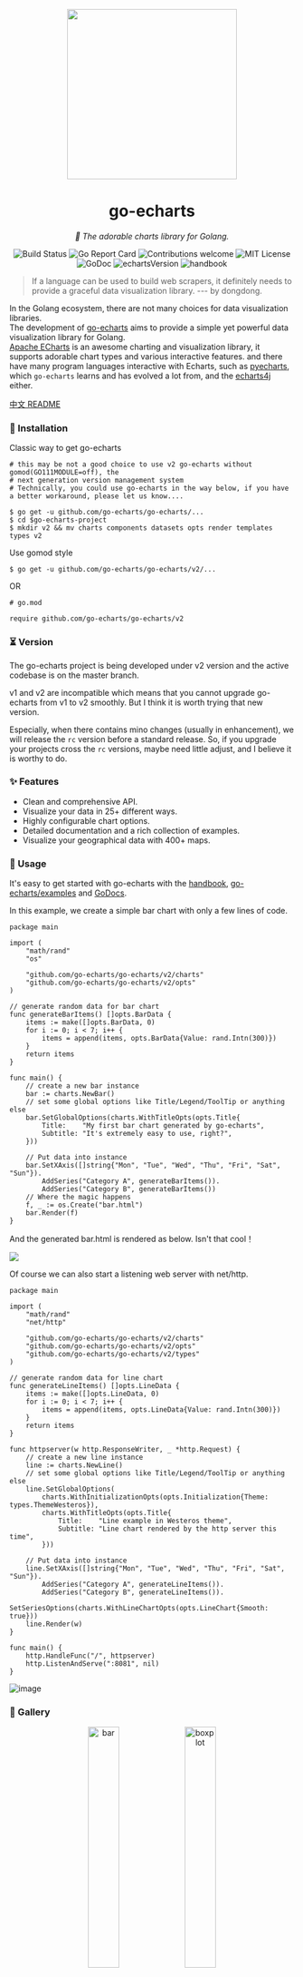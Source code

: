 <p align="center">
	<img src="https://user-images.githubusercontent.com/19553554/52535979-c0d0e680-2d8f-11e9-85c8-2e9f659e7c6f.png" width=300 height=300 />
</p>

<h1 align="center">go-echarts</h1>
<p align="center">
    <em>🎨 The adorable charts library for Golang.</em>
</p>

<p align="center">
    <a href="https://github.com/go-echarts/go-echarts/actions/workflows/ci.yml" style="text-decoration: none;">
        <img src="https://github.com/go-echarts/go-echarts/actions/workflows/ci.yml/badge.svg" alt="Build Status">
    </a>
    <a href="https://goreportcard.com/report/github.com/go-echarts/go-echarts" style="text-decoration: none;">
        <img src="https://goreportcard.com/badge/github.com/go-echarts/go-echarts" alt="Go Report Card">
    </a>
	<a href="https://github.com/go-echarts/go-echarts/pulls" style="text-decoration: none;">
        <img src="https://img.shields.io/badge/contributions-welcome-brightgreen.svg?style=flat" alt="Contributions welcome">
    </a>
    <a href="https://opensource.org/licenses/MIT" style="text-decoration: none;">
        <img src="https://img.shields.io/badge/License-MIT-brightgreen.svg" alt="MIT License">
    </a>
    <a href="https://pkg.go.dev/github.com/go-echarts/go-echarts/v2" style="text-decoration: none;">
        <img src="https://godoc.org/github.com/go-echarts/go-echarts?status.svg" alt="GoDoc">
    </a>
    <a href="https://echarts.apache.org/" style="text-decoration: none;">
        <img src="https://img.shields.io/badge/echarts-_v5.4.3-orange" alt="echartsVersion">
    </a>
    <a href="https://go-echarts.github.io/go-echarts" style="text-decoration: none;">
        <img src="https://img.shields.io/badge/docs-_handbook-blue" alt="handbook">
    </a>
</p>

> If a language can be used to build web scrapers, it definitely needs to provide a graceful data visualization
> library. --- by dongdong.

In the Golang ecosystem, there are not many choices for data visualization libraries.  
The development of [go-echarts](https://github.com/go-echarts/go-echarts) aims to
provide a simple yet powerful data visualization library for Golang.   
[Apache ECharts](https://echarts.apache.org/) is an awesome charting and visualization library,
it supports adorable chart types and various interactive features.
and there have many program languages interactive with Echarts, such as [pyecharts](https://github.com/pyecharts/pyecharts),
which `go-echarts` learns and has evolved a lot from, and the [echarts4j](https://github.com/Koooooo-7/echarts4j) either.

[中文 README](README_CN.md)

### 🔰 Installation

Classic way to get go-echarts

```shell
# this may be not a good choice to use v2 go-echarts without gomod(GO111MODULE=off), the 
# next generation version management system 
# Technically, you could use go-echarts in the way below, if you have a better workaround, please let us know....

$ go get -u github.com/go-echarts/go-echarts/...
$ cd $go-echarts-project
$ mkdir v2 && mv charts components datasets opts render templates types v2
```

Use gomod style

```shell
$ go get -u github.com/go-echarts/go-echarts/v2/...
```

OR

```shell
# go.mod

require github.com/go-echarts/go-echarts/v2
```

### ⏳ Version

The go-echarts project is being developed under v2 version and the active codebase is on the master branch.

v1 and v2 are incompatible which means that you cannot upgrade go-echarts from v1 to v2 smoothly. But I think it is
worth trying that new version.

Especially, when there contains mino changes (usually in enhancement), we will release the `rc` version before a
standard release.
So, if you upgrade your projects cross the `rc` versions, maybe need little adjust, and I believe it is worthy to do.

### ✨ Features

* Clean and comprehensive API.
* Visualize your data in 25+ different ways.
* Highly configurable chart options.
* Detailed documentation and a rich collection of examples.
* Visualize your geographical data with 400+ maps.

### 📝 Usage

It's easy to get started with go-echarts with the [handbook](https://go-echarts.github.io/go-echarts), [go-echarts/examples](https://github.com/go-echarts/examples)
and [GoDocs](https://pkg.go.dev/github.com/go-echarts/go-echarts/v2).

In this example, we create a simple bar chart with only a few lines of code.

```golang
package main

import (
	"math/rand"
	"os"

	"github.com/go-echarts/go-echarts/v2/charts"
	"github.com/go-echarts/go-echarts/v2/opts"
)

// generate random data for bar chart
func generateBarItems() []opts.BarData {
	items := make([]opts.BarData, 0)
	for i := 0; i < 7; i++ {
		items = append(items, opts.BarData{Value: rand.Intn(300)})
	}
	return items
}

func main() {
	// create a new bar instance
	bar := charts.NewBar()
	// set some global options like Title/Legend/ToolTip or anything else
	bar.SetGlobalOptions(charts.WithTitleOpts(opts.Title{
		Title:    "My first bar chart generated by go-echarts",
		Subtitle: "It's extremely easy to use, right?",
	}))

	// Put data into instance
	bar.SetXAxis([]string{"Mon", "Tue", "Wed", "Thu", "Fri", "Sat", "Sun"}).
		AddSeries("Category A", generateBarItems()).
		AddSeries("Category B", generateBarItems())
	// Where the magic happens
	f, _ := os.Create("bar.html")
	bar.Render(f)
}
```

And the generated bar.html is rendered as below. Isn't that cool！

![](https://user-images.githubusercontent.com/19553554/98435974-5094f780-2112-11eb-81f6-b31d68f4d535.png)

Of course we can also start a listening web server with net/http.

```golang
package main

import (
	"math/rand"
	"net/http"

	"github.com/go-echarts/go-echarts/v2/charts"
	"github.com/go-echarts/go-echarts/v2/opts"
	"github.com/go-echarts/go-echarts/v2/types"
)

// generate random data for line chart
func generateLineItems() []opts.LineData {
	items := make([]opts.LineData, 0)
	for i := 0; i < 7; i++ {
		items = append(items, opts.LineData{Value: rand.Intn(300)})
	}
	return items
}

func httpserver(w http.ResponseWriter, _ *http.Request) {
	// create a new line instance
	line := charts.NewLine()
	// set some global options like Title/Legend/ToolTip or anything else
	line.SetGlobalOptions(
		charts.WithInitializationOpts(opts.Initialization{Theme: types.ThemeWesteros}),
		charts.WithTitleOpts(opts.Title{
			Title:    "Line example in Westeros theme",
			Subtitle: "Line chart rendered by the http server this time",
		}))

	// Put data into instance
	line.SetXAxis([]string{"Mon", "Tue", "Wed", "Thu", "Fri", "Sat", "Sun"}).
		AddSeries("Category A", generateLineItems()).
		AddSeries("Category B", generateLineItems()).
		SetSeriesOptions(charts.WithLineChartOpts(opts.LineChart{Smooth: true}))
	line.Render(w)
}

func main() {
	http.HandleFunc("/", httpserver)
	http.ListenAndServe(":8081", nil)
}
```

![image](https://user-images.githubusercontent.com/19553554/98436642-044cb600-2118-11eb-9f35-784948a92cb5.png)

### 🔖 Gallery

<div align="center">
<img src="https://user-images.githubusercontent.com/19553554/52197440-843a5200-289a-11e9-8601-3ce8d945b04a.gif" width="33%" alt="bar"/>
<img src="https://user-images.githubusercontent.com/19553554/52360729-ad640980-2a77-11e9-84e2-feff7e11aea5.gif" width="33%" alt="boxplot"/>
<img src="https://user-images.githubusercontent.com/19553554/52535290-4b611800-2d87-11e9-8bf2-b43a54a3bda8.png" width="33%" alt="effectScatter"/>
<img src="https://user-images.githubusercontent.com/19553554/52332816-ac5eb800-2a36-11e9-8227-3538976f447d.gif" width="33%" alt="funnel"/>
<img src="https://user-images.githubusercontent.com/19553554/52332988-0b243180-2a37-11e9-9db8-eb6b8c86a0de.png" width="33%" alt="gague"/>
<img src="https://user-images.githubusercontent.com/19553554/52344575-133f9980-2a56-11e9-93e0-568e484936ce.gif" width="33%" alt="geo"/>
<img src="https://user-images.githubusercontent.com/19553554/52727805-f7f20280-2ff0-11e9-91ab-cd99848e3127.gif" width="33%" alt="graph"/>
<img src="https://user-images.githubusercontent.com/19553554/52345115-6534ef00-2a57-11e9-80cd-9cbfed252139.gif" width="33%" alt="heatmap"/>
<img src="https://user-images.githubusercontent.com/19553554/52345490-4a16af00-2a58-11e9-9b43-7bbc86aa05b6.gif" width="33%" alt="kline"/>
<img src="https://user-images.githubusercontent.com/19553554/52346064-b7770f80-2a59-11e9-9e03-6dae3a8c637d.gif" width="33%" alt="line"/>
<img src="https://user-images.githubusercontent.com/19553554/52347117-248ba480-2a5c-11e9-8402-5a94054dca50.gif" width="33%" alt="liquid"/>
<img src="https://user-images.githubusercontent.com/19553554/52347915-0a52c600-2a5e-11e9-8039-41268238576c.gif" width="33%" alt="map"/>
<img src="https://user-images.githubusercontent.com/19553554/52535013-e48e2f80-2d83-11e9-8886-ac0d2122d6af.png" width="33%" alt="parallel"/>
<img src="https://user-images.githubusercontent.com/19553554/52348202-bb596080-2a5e-11e9-84a7-60732be0743a.gif" width="33%" alt="pie"/>
<img src="https://user-images.githubusercontent.com/19553554/52533994-932b7380-2d76-11e9-93b4-0de3132eb941.gif" width="33%" alt="radar"/>
<img src="https://user-images.githubusercontent.com/19553554/52348431-420e3d80-2a5f-11e9-8cab-7b415592dc77.gif" width="33%" alt="scatter"/>
<img src="https://user-images.githubusercontent.com/19553554/52348737-01fb8a80-2a60-11e9-94ac-dacbd7b58811.png" width="33%" alt="wordCloud"/>
<img src="https://user-images.githubusercontent.com/19553554/52433989-4f075b80-2b49-11e9-9979-ef32c2d17c96.gif" width="33%" alt="bar3D"/>
<img src="https://user-images.githubusercontent.com/19553554/52464826-4baab900-2bb7-11e9-8299-776f5ee43670.gif" width="33%" alt="line3D"/>
<img src="https://user-images.githubusercontent.com/19553554/52802261-8d0cfe00-30ba-11e9-8ae7-ae0773770a59.gif" width="33%" alt="sankey"/>
<img src="https://user-images.githubusercontent.com/19553554/52464647-aee81b80-2bb6-11e9-864e-c544392e523a.gif" width="33%" alt="scatter3D"/>
<img src="https://user-images.githubusercontent.com/19553554/52465183-a55fb300-2bb8-11e9-8c10-4519c4e3f758.gif" width="33%" alt="surface3D"/>
<img src="https://user-images.githubusercontent.com/19553554/52798246-7ebae400-30b2-11e9-8489-6c10339c3429.gif" width="33%" alt="themeRiver"/>
<img src="https://user-images.githubusercontent.com/19553554/52349544-c2ce3900-2a61-11e9-82af-28aaaaae0d67.gif" width="33%" alt="overlap"/>
</div>

For more information, please refer to [handbook](https://go-echarts.github.io/go-echarts/), [go-echarts/examples](https://github.com/go-echarts/examples) and
the [GoDoc](https://pkg.go.dev/github.com/go-echarts/go-echarts/v2).

### 💡 Contribution

go-echarts is an open source project and built on the top of other open-source projects.
Welcome all the kinds of contributions. No matter it is for typo fix, bug fix or big new features.
Please do not hesitate to ask a question or send a pull request.

We strongly value documentation and integration with other projects, so we are very glad to accept improvements for
these
aspects.

### ❤️ Contributors

![contributors](https://contrib.rocks/image?repo=go-echarts/go-echarts)

### 📃 License

MIT [©go-echarts](https://github.com/go-echarts/go-echarts/blob/master/LICENSE)

